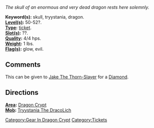 *The skull of an enormous and very dead dragon rests here solemnly.*

**Keyword(s):** skull, tryystania, dragon.  
**[Level(s)](Object_Level "wikilink"):** 50-52?.  
**[Type](:Category:_Object_Types "wikilink"):**
[ticket](:Category:_Object_Types "wikilink").  
**[Slot(s)](Object_Slots "wikilink"):** ??.  
**[Quality](Object_Quality "wikilink"):** 4/4 hps.  
**[Weight](Object_Weight "wikilink"):** 1 lbs.  
**[Flag(s)](:Category:_Object_Flags "wikilink"):** glow, evil.  

## Comments

This can be given to [Jake The
Thorn-Slayer](Jake_The_Thorn-Slayer "wikilink") for a
[Diamond](Diamond "wikilink").

## Directions

**[Area](:Category:Areas "wikilink"):** [Dragon
Crypt](:Category:Dragon_Crypt "wikilink")  
**[Mob](:Category:Mobs "wikilink"):** [Tryystania The
DracoLich](Tryystania_The_DracoLich "wikilink")

[Category:Gear In Dragon
Crypt](Category:Gear_In_Dragon_Crypt "wikilink")
[Category:Tickets](Category:Tickets "wikilink")
